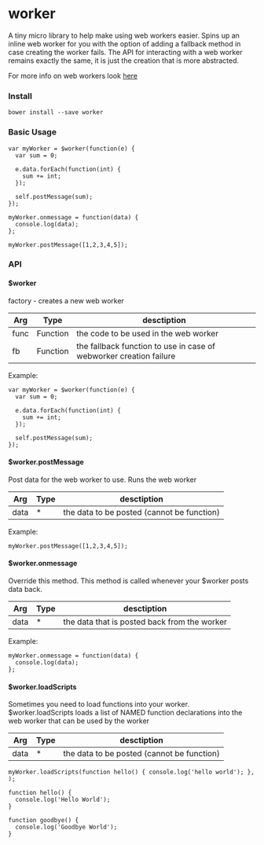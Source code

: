 # worker

A tiny micro library to help make using web workers easier. Spins up an inline web worker for you with the option of adding a fallback method in case creating the worker fails. The API for interacting with a web worker remains exactly the same, it is just the creation that is more abstracted.

For more info on web workers look [here](https://developer.mozilla.org/en-US/docs/Web/API/Web_Workers_API/Using_web_workers)

### Install

```
bower install --save worker
```

### Basic Usage

```JS
var myWorker = $worker(function(e) {
  var sum = 0;
  
  e.data.forEach(function(int) {
    sum += int;
  });
  
  self.postMessage(sum);
});

myWorker.onmessage = function(data) {
  console.log(data);
};

myWorker.postMessage([1,2,3,4,5]);
```

### API

#### $worker
factory - creates a new web worker

| Arg     | Type    | desctiption |
| --------|---------|-------|
| func  | Function   | the code to be used in the web worker    |
| fb | Function | the fallback function to use in case of webworker creation failure    |

Example:
```JS
var myWorker = $worker(function(e) {
  var sum = 0;
  
  e.data.forEach(function(int) {
    sum += int;
  });
  
  self.postMessage(sum);
});
```

#### $worker.postMessage
Post data for the web worker to use. Runs the web worker

| Arg     | Type    | desctiption |
| --------|---------|-------|
| data  | * | the data to be posted (cannot be function)  |

Example:
```JS
myWorker.postMessage([1,2,3,4,5]);
```

#### $worker.onmessage
Override this method. This method is called whenever your $worker posts data back.

| Arg     | Type    | desctiption |
| --------|---------|-------|
| data  | * | the data that is posted back from the worker|

Example:
```JS
myWorker.onmessage = function(data) {
  console.log(data);
};
```

#### $worker.loadScripts
Sometimes you need to load functions into your worker. $worker.loadScripts loads a list of NAMED function declarations into the web worker that can be used by the worker

| Arg     | Type    | desctiption |
| --------|---------|-------|
| data  | * | the data to be posted (cannot be function)  |

```JS
myWorker.loadScripts(function hello() { console.log('hello world'); }, );

function hello() {
  console.log('Hello World');
}

function goodbye() {
  console.log('Goodbye World');
}
```



